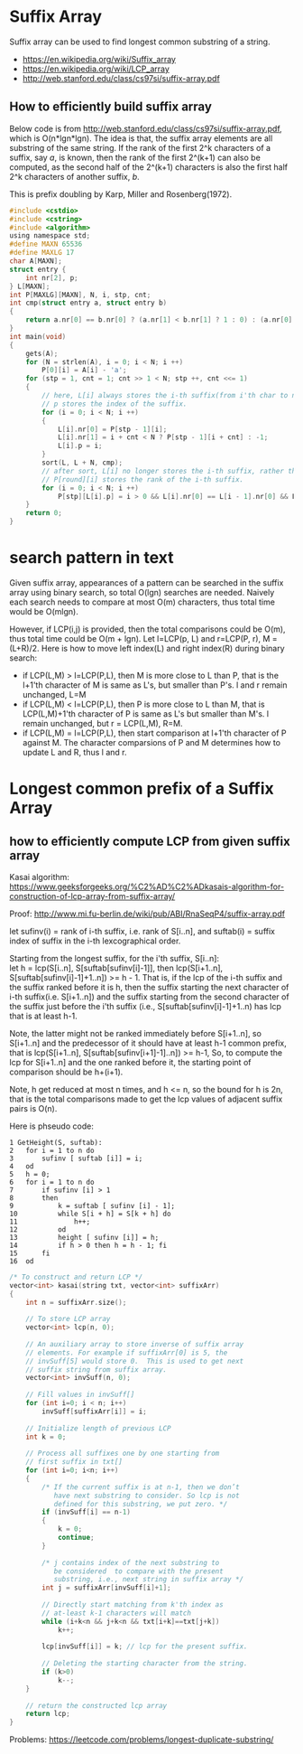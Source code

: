 # Suffix Array
Suffix array can be used to find longest common substring of a string.
* https://en.wikipedia.org/wiki/Suffix_array
* https://en.wikipedia.org/wiki/LCP_array
* http://web.stanford.edu/class/cs97si/suffix-array.pdf

## How to efficiently build suffix array
Below code is from http://web.stanford.edu/class/cs97si/suffix-array.pdf, which is O(n\*lgn\*lgn). The idea is that, the suffix array elements are all substring of the same string. If the rank of the first 2^k characters of a suffix, say *a*, is known, then the rank of the first 2^(k+1) can also be computed, as the second half of the 2^(k+1) characters is also the first half 2^k characters of another suffix, *b*.

This is prefix doubling by Karp, Miller and Rosenberg(1972).

```c
#include <cstdio>
#include <cstring>
#include <algorithm>
using namespace std;
#define MAXN 65536
#define MAXLG 17
char A[MAXN];
struct entry {
    int nr[2], p;
} L[MAXN];
int P[MAXLG][MAXN], N, i, stp, cnt;
int cmp(struct entry a, struct entry b)
{
    return a.nr[0] == b.nr[0] ? (a.nr[1] < b.nr[1] ? 1 : 0) : (a.nr[0] < b.nr[0] ? 1 : 0);
}
int main(void)
{
    gets(A);
    for (N = strlen(A), i = 0; i < N; i ++)
        P[0][i] = A[i] - 'a';
    for (stp = 1, cnt = 1; cnt >> 1 < N; stp ++, cnt <<= 1)
    {
        // here, L[i] always stores the i-th suffix(from i'th char to n-1'th)
        // p stores the index of the suffix.
        for (i = 0; i < N; i ++)
        {
            L[i].nr[0] = P[stp - 1][i];
            L[i].nr[1] = i + cnt < N ? P[stp - 1][i + cnt] : -1;
            L[i].p = i;
        }
        sort(L, L + N, cmp);
        // after sort, L[i] no longer stores the i-th suffix, rather the suffix that ranks (lexicographically) the i-th.
        // P[round][i] stores the rank of the i-th suffix.
        for (i = 0; i < N; i ++)
            P[stp][L[i].p] = i > 0 && L[i].nr[0] == L[i - 1].nr[0] && L[i].nr[1] == L[i - 1].nr[1] ? P[stp][L[i - 1].p] : i;
    }
    return 0;
}
```
# search pattern in text
Given suffix array, appearances of a pattern can be searched in the suffix array using binary search, so total O(lgn) searches are needed. Naively each search needs to compare at most O(m) characters, thus total time would be O(mlgn).

However, if LCP(i,j) is provided, then the total comparisons could be O(m), thus total time could be O(m + lgn). Let l=LCP(p, L) and r=LCP(P, r), M = (L+R)/2. Here is how to move left index(L) and right index(R) during binary search:
* if LCP(L,M) > l=LCP(P,L), then M is more close to L than P, that is the l+1'th character of M is same as L's, but smaller than P's. l and r remain unchanged, L=M
* if LCP(L,M) < l=LCP(P,L), then P is more close to L than M, that is LCP(L,M)+1'th character of P is same as L's but smaller than M's. l remain unchanged, but r = LCP(L,M), R=M.
* if LCP(L,M) = l=LCP(P,L), then start comparison at l+1'th character of P against M. The character comparsions of P and M determines how to update L and R, thus l and r.

# Longest common prefix of a Suffix Array
## how to efficiently compute LCP from given suffix array
Kasai algorithm: https://www.geeksforgeeks.org/%C2%AD%C2%ADkasais-algorithm-for-construction-of-lcp-array-from-suffix-array/

Proof: http://www.mi.fu-berlin.de/wiki/pub/ABI/RnaSeqP4/suffix-array.pdf

let sufinv(i) = rank of i-th suffix, i.e. rank of S[i..n], and suftab(i) = suffix index of suffix in the i-th lexcographical order. 

Starting from the longest suffix, for the i'th suffix, S[i..n]:<br>
let h = lcp(S[i..n], S[suftab[sufinv[i]-1]], then lcp(S[i+1..n], S[suftab[sufinv[i]-1]+1..n]) >= h - 1. That is, if the lcp of the i-th suffix and the suffix ranked before it is h, then the suffix starting the next character of i-th suffix(i.e. S[i+1..n]) and the suffix starting from the second character of the suffix just before the i'th suffix (i.e., S[suftab[sufinv[i]-1]+1..n) has lcp that is at least h-1. 

Note, the latter might not be ranked immediately before S[i+1..n], so S[i+1..n] and the predecessor of it should have at least h-1 common prefix, that is lcp(S[i+1..n], S[suftab[sufinv[i+1]-1]..n]) >= h-1, So, to compute the lcp for S[i+1..n] and the one ranked before it, the starting point of comparison should be h+(i+1).

Note, h get reduced at most n times, and h <= n, so the bound for h is 2n, that is the total comparisons made to get the lcp values of adjacent suffix pairs is O(n).

Here is phseudo code:
```code
1 GetHeight(S, suftab):
2   for i = 1 to n do
3       sufinv [ suftab [i]] = i;
4   od
5   h = 0;
6   for i = 1 to n do
7       if sufinv [i] > 1
8       then
9           k = suftab [ sufinv [i] - 1];
10          while S[i + h] = S[k + h] do
11              h++;
12          od
13          height [ sufinv [i]] = h;
14          if h > 0 then h = h - 1; fi
15      fi
16  od
```

```c++
/* To construct and return LCP */
vector<int> kasai(string txt, vector<int> suffixArr) 
{ 
    int n = suffixArr.size(); 
  
    // To store LCP array 
    vector<int> lcp(n, 0); 
  
    // An auxiliary array to store inverse of suffix array 
    // elements. For example if suffixArr[0] is 5, the 
    // invSuff[5] would store 0.  This is used to get next 
    // suffix string from suffix array. 
    vector<int> invSuff(n, 0); 
  
    // Fill values in invSuff[] 
    for (int i=0; i < n; i++) 
        invSuff[suffixArr[i]] = i; 
  
    // Initialize length of previous LCP 
    int k = 0; 
  
    // Process all suffixes one by one starting from 
    // first suffix in txt[] 
    for (int i=0; i<n; i++) 
    { 
        /* If the current suffix is at n-1, then we don’t 
           have next substring to consider. So lcp is not 
           defined for this substring, we put zero. */
        if (invSuff[i] == n-1) 
        { 
            k = 0; 
            continue; 
        } 
  
        /* j contains index of the next substring to 
           be considered  to compare with the present 
           substring, i.e., next string in suffix array */
        int j = suffixArr[invSuff[i]+1]; 
  
        // Directly start matching from k'th index as 
        // at-least k-1 characters will match 
        while (i+k<n && j+k<n && txt[i+k]==txt[j+k]) 
            k++; 
  
        lcp[invSuff[i]] = k; // lcp for the present suffix. 
  
        // Deleting the starting character from the string. 
        if (k>0) 
            k--; 
    } 
  
    // return the constructed lcp array 
    return lcp; 
}
```

Problems:
https://leetcode.com/problems/longest-duplicate-substring/
